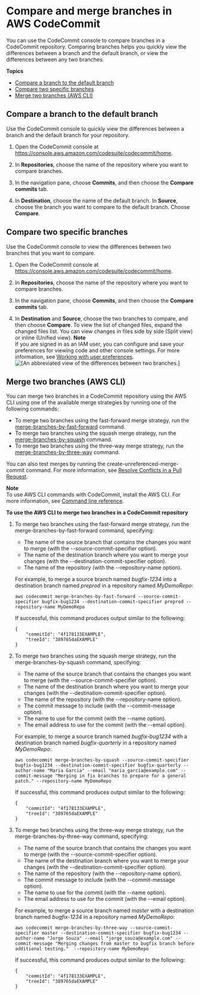 # Compare and merge branches in AWS CodeCommit<a name="how-to-compare-branches"></a>

You can use the CodeCommit console to compare branches in a CodeCommit repository\. Comparing branches helps you quickly view the differences between a branch and the default branch, or view the differences between any two branches\.

**Topics**
+ [Compare a branch to the default branch](#how-to-compare-branches-default)
+ [Compare two specific branches](#how-to-compare-branches-two)
+ [Merge two branches \(AWS CLI\)](#how-to-merge-branches-cli)

## Compare a branch to the default branch<a name="how-to-compare-branches-default"></a>

Use the CodeCommit console to quickly view the differences between a branch and the default branch for your repository\.

1. Open the CodeCommit console at [https://console\.aws\.amazon\.com/codesuite/codecommit/home](https://console.aws.amazon.com/codesuite/codecommit/home)\.

1. In **Repositories**, choose the name of the repository where you want to compare branches\. 

1. In the navigation pane, choose **Commits**, and then choose the **Compare commits** tab\.

1. In **Destination**, choose the name of the default branch\. In **Source**, choose the branch you want to compare to the default branch\. Choose **Compare**\.

## Compare two specific branches<a name="how-to-compare-branches-two"></a>

Use the CodeCommit console to view the differences between two branches that you want to compare\.

1. Open the CodeCommit console at [https://console\.aws\.amazon\.com/codesuite/codecommit/home](https://console.aws.amazon.com/codesuite/codecommit/home)\.

1. In **Repositories**, choose the name of the repository where you want to compare branches\. 

1. In the navigation pane, choose **Commits**, and then choose the **Compare commits** tab\.

1. In **Destination** and **Source**, choose the two branches to compare, and then choose **Compare**\. To view the list of changed files, expand the changed files list\. You can view changes in files side by side \(Split view\) or inline \(Unified view\)\.
**Note**  
If you are signed in as an IAM user, you can configure and save your preferences for viewing code and other console settings\. For more information, see [Working with user preferences](user-preferences.md)\.  
![\[An abbreviated view of the differences between two branches.\]](http://docs.aws.amazon.com/codecommit/latest/userguide/images/codecommit-compare-branches.png)

## Merge two branches \(AWS CLI\)<a name="how-to-merge-branches-cli"></a>

You can merge two branches in a CodeCommit repository using the AWS CLI using one of the available merge strategies by running one of the following commands:
+ To merge two branches using the fast\-forward merge strategy, run the [merge\-branches\-by\-fast\-forward](#merge-branches-by-fast-forward) command\.
+ To merge two branches using the squash merge strategy, run the [merge\-branches\-by\-squash](#merge-branches-by-squash) command\.
+ To merge two branches using the three\-way merge strategy, run the [merge\-branches\-by\-three\-way](#merge-branches-by-three-way) command\.

You can also test merges by running the create\-unreferenced\-merge\-commit command\. For more information, see [Resolve Conflicts in a Pull Request](how-to-resolve-conflict-pull-request.md#create-unreferenced-merge-commit)\.

**Note**  
To use AWS CLI commands with CodeCommit, install the AWS CLI\. For more information, see [Command line reference](cmd-ref.md)\. 

**To use the AWS CLI to merge two branches in a CodeCommit repository**

1. <a name="merge-branches-by-fast-forward"></a>To merge two branches using the fast\-forward merge strategy, run the merge\-branches\-by\-fast\-forward command, specifying: 
   + The name of the source branch that contains the changes you want to merge \(with the \-\-source\-commit\-specifier option\)\. 
   + The name of the destination branch where you want to merge your changes \(with the \-\-destination\-commit\-specifier option\)\. 
   + The name of the repository \(with the \-\-repository\-name option\)\.

    For example, to merge a source branch named *bugfix\-1234* into a destination branch named *preprod* in a repository named *MyDemoRepo*:

   ```
   aws codecommit merge-branches-by-fast-forward --source-commit-specifier bugfix-bug1234 --destination-commit-specifier preprod --repository-name MyDemoRepo
   ```

   If successful, this command produces output similar to the following:

   ```
   {
       "commitId": "4f178133EXAMPLE",
       "treeId": "389765daEXAMPLE"
   }
   ```

1. <a name="merge-branches-by-squash"></a>To merge two branches using the squash merge strategy, run the merge\-branches\-by\-squash command, specifying:
   + The name of the source branch that contains the changes you want to merge \(with the \-\-source\-commit\-specifier option\)\. 
   + The name of the destination branch where you want to merge your changes \(with the \-\-destination\-commit\-specifier option\)\. 
   + The name of the repository \(with the \-\-repository\-name option\)\.
   + The commit message to include \(with the \-\-commit\-message option\)\.
   + The name to use for the commit \(with the \-\-name option\)\.
   + The email address to use for the commit \(with the \-\-email option\)\.

   For example, to merge a source branch named *bugfix\-bug1234* with a destination branch named *bugfix\-quarterly* in a repository named *MyDemoRepo*:

   ```
   aws codecommit merge-branches-by-squash --source-commit-specifier bugfix-bug1234 --destination-commit-specifier bugfix-quarterly --author-name "Maria Garcia" --email "maria_garcia@example.com" --commit-message "Merging in fix branches to prepare for a general patch." --repository-name MyDemoRepo
   ```

   If successful, this command produces output similar to the following:

   ```
   {
       "commitId": "4f178133EXAMPLE",
       "treeId": "389765daEXAMPLE"
   }
   ```

1. <a name="merge-branches-by-three-way"></a>To merge two branches using the three\-way merge strategy, run the merge\-branches\-by\-three\-way command, specifying:
   + The name of the source branch that contains the changes you want to merge \(with the \-\-source\-commit\-specifier option\)\. 
   + The name of the destination branch where you want to merge your changes \(with the \-\-destination\-commit\-specifier option\)\. 
   + The name of the repository \(with the \-\-repository\-name option\)\.
   + The commit message to include \(with the \-\-commit\-message option\)\.
   + The name to use for the commit \(with the \-\-name option\)\.
   + The email address to use for the commit \(with the \-\-email option\)\.

   For example, to merge a source branch named *master* with a destination branch named *bugfix\-1234* in a repository named *MyDemoRepo*:

   ```
   aws codecommit merge-branches-by-three-way --source-commit-specifier master --destination-commit-specifier bugfix-bug1234 --author-name "Jorge Souza" --email "jorge_souza@example.com" --commit-message "Merging changes from master to bugfix branch before additional testing."  --repository-name MyDemoRepo
   ```

   If successful, this command produces output similar to the following:

   ```
   {
       "commitId": "4f178133EXAMPLE",
       "treeId": "389765daEXAMPLE"
   }
   ```